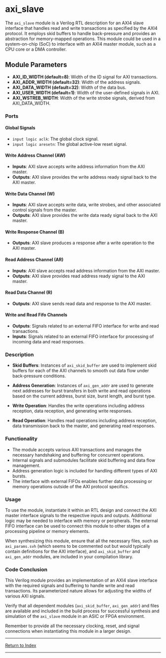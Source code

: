 # axi_slave

The `axi_slave` module is a Verilog RTL description for an AXI4 slave interface that handles read and write transactions as specified by the AXI4 protocol. It employs skid buffers to handle back-pressure and provides an abstraction for memory-mapped operations. This module could be used in a system-on-chip (SoC) to interface with an AXI4 master module, such as a CPU core or a DMA controller.

## Module Parameters

- **AXI_ID_WIDTH (default=8)**: Width of the ID signal for AXI transactions.
- **AXI_ADDR_WIDTH (default=32)**: Width of the address signals.
- **AXI_DATA_WIDTH (default=32)**: Width of the data bus.
- **AXI_USER_WIDTH (default=1)**: Width of the user-defined signals in AXI.
- **AXI_WSTREB_WIDTH**: Width of the write strobe signals, derived from AXI_DATA_WIDTH.

### Ports

#### Global Signals

- `input logic aclk`: The global clock signal.
- `input logic aresetn`: The global active-low reset signal.

#### Write Address Channel (AW)

- **Inputs**: AXI slave accepts write address information from the AXI master.
- **Outputs**: AXI slave provides the write address ready signal back to the AXI master.

#### Write Data Channel (W)

- **Inputs**: AXI slave accepts write data, write strobes, and other associated control signals from the master.
- **Outputs**: AXI slave provides the write data ready signal back to the AXI master.

#### Write Response Channel (B)

- **Outputs**: AXI slave produces a response after a write operation to the AXI master.

#### Read Address Channel (AR)

- **Inputs**: AXI slave accepts read address information from the AXI master.
- **Outputs**: AXI slave provides read address ready signal to the AXI master.

#### Read Data Channel (R)

- **Outputs**: AXI slave sends read data and response to the AXI master.

#### Write and Read Fifo Channels

- **Outputs**: Signals related to an external FIFO interface for write and read transactions.
- **Inputs**: Signals related to an external FIFO interface for processing of incoming data and read responses.

### Description

- **Skid Buffers**: Instances of `axi_skid_buffer` are used to implement skid buffers for each of the AXI channels to smooth out data flow under back-pressure conditions.

- **Address Generation**: Instances of `axi_gen_addr` are used to generate next addresses for burst transfers in both write and read operations based on the current address, burst size, burst length, and burst type.

- **Write Operation**: Handles the write operations including address reception, data reception, and generating write responses.

- **Read Operation**: Handles read operations including address reception, data transmission back to the master, and generating read responses.

### Functionality

- The module accepts various AXI transactions and manages the necessary handshaking and buffering for concurrent operations.
- Internal signals and submodules facilitate skid buffering and data flow management.
- Address generation logic is included for handling different types of AXI bursts.
- The interface with external FIFOs enables further data processing or memory operations outside of the AXI protocol specifics.

### Usage

To use the module, instantiate it within an RTL design and connect the AXI master interface signals to the respective inputs and outputs. Additional logic may be needed to interface with memory or peripherals. The external FIFO interface can be used to connect this module to other stages of a processing pipeline or memory elements.

When synthesizing this module, ensure that all the necessary files, such as `axi_params.svh` (which seems to be commented out but would typically contain definitions for the AXI interface), and `axi_skid_buffer` and `axi_gen_addr` modules, are included in your compilation library.

### Code Conclusion

This Verilog module provides an implementation of an AXI4 slave interface with the required signals and buffering to handle write and read transactions. Its parameterized nature allows for adjusting the widths of various AXI signals.

Verify that all dependent modules (`axi_skid_buffer`, `axi_gen_addr`) and files are available and included in the build process for successful synthesis and simulation of the `axi_slave` module in an ASIC or FPGA environment.

Remember to provide all the necessary clocking, reset, and signal connections when instantiating this module in a larger design.

---

[Return to Index](index.md)

---
